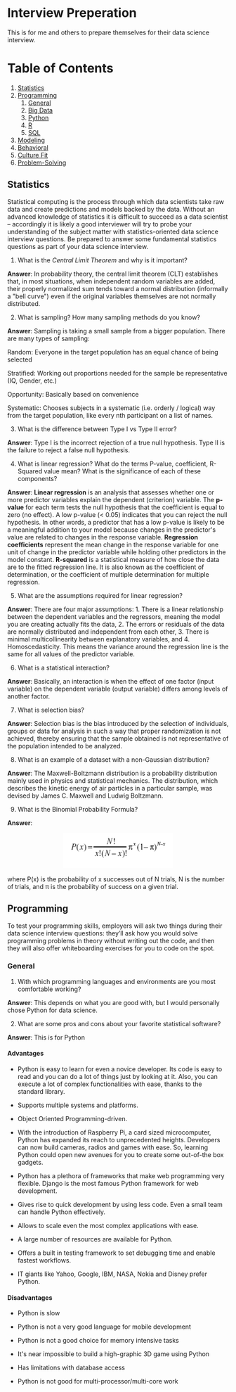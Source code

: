 # Interview Preperation
This is for me and others to prepare themselves for their data science interview.

# Table of Contents
1. [Statistics](#statistics)
2. [Programming](#programming)
    1. [General](#general)
    2. [Big Data](#bigdata)
    3. [Python](#python)
    4. [R](#r)
    5. [SQL](#sql)
3. [Modeling](#modeling)
4. [Behavioral](#behavioral)
5. [Culture Fit](#culturefit)
6. [Problem-Solving](#problemsolving)
    
## Statistics <a name="statistics"></a>
Statistical computing is the process through which data scientists take raw data and create predictions and models backed by the data. Without an advanced knowledge of statistics it is difficult to succeed as a data scientist – accordingly it is likely a good interviewer will try to probe your understanding of the subject matter with statistics-oriented data science interview questions. Be prepared to answer some fundamental statistics questions as part of your data science interview. 

1. What is the *Central Limit Theorem* and why is it important?

**Answer**: In probability theory, the central limit theorem (CLT) establishes that, in most situations, when independent random variables are added, their properly normalized sum tends toward a normal distribution (informally a "bell curve") even if the original variables themselves are not normally distributed.

2. What is sampling? How many sampling methods do you know?

**Answer**: Sampling is taking a small sample from a bigger population. There are many types of sampling:

Random: Everyone in the target population has an equal chance of being selected

Stratified: Working out proportions needed for the sample be representative (IQ, Gender, etc.)

Opportunity: Basically based on convenience

Systematic: Chooses subjects in a systematic (i.e. orderly / logical) way from the target population, like every nth participant on a list of names.

3. What is the difference between Type I vs Type II error?

**Answer**: Type I is the incorrect rejection of a true null hypothesis. Type II is the failure to reject a false null hypothesis.

4. What is linear regression? What do the terms P-value, coefficient, R-Squared value mean? What is the significance of each of these components?

**Answer**: **Linear regression** is an analysis that assesses whether one or more predictor variables explain the dependent (criterion) variable. The **p-value** for each term tests the null hypothesis that the coefficient is equal to zero (no effect). A low p-value (< 0.05) indicates that you can reject the null hypothesis. In other words, a predictor that has a low p-value is likely to be a meaningful addition to your model because changes in the predictor's value are related to changes in the response variable. **Regression coefficients** represent the mean change in the response variable for one unit of change in the predictor variable while holding other predictors in the model constant. **R-squared** is a statistical measure of how close the data are to the fitted regression line. It is also known as the coefficient of determination, or the coefficient of multiple determination for multiple regression.

5. What are the assumptions required for linear regression?

**Answer**: There are four major assumptions: 1. There is a linear relationship between the dependent variables and the regressors, meaning the model you are creating actually fits the data, 2. The errors or residuals of the data are normally distributed and independent from each other, 3. There is minimal multicollinearity between explanatory variables, and 4. Homoscedasticity. This means the variance around the regression line is the same for all values of the predictor variable.

6. What is a statistical interaction?

**Answer**: Basically, an interaction is when the effect of one factor (input variable) on the dependent variable (output variable) differs among levels of another  factor.

7. What is selection bias?

**Answer**: Selection bias is the bias introduced by the selection of individuals, groups or data for analysis in such a way that proper randomization is not achieved, thereby ensuring that the sample obtained is not representative of the population intended to be analyzed.

8. What is an example of a dataset with a non-Gaussian distribution?

**Answer**: The Maxwell-Boltzmann distribution is a probability distribution mainly used in physics and statistical mechanics. The distribution, which describes the kinetic energy of air particles in a particular sample, was devised by James C. Maxwell and Ludwig Boltzmann.

9. What is the Binomial Probability Formula?

**Answer**: 
<p align="center">
  <img width="250" height="80" src="https://raw.githubusercontent.com/joochanshin/Interview-Prep/master/Data%20Science/img/SS1.png">
</p>

where P(x) is the probability of x successes out of N trials, N is the number of trials, and π is the probability of success on a given trial.

## Programming <a name="programming"></a>
To test your programming skills, employers will ask two things during their data science interview questions: they’ll ask how you would solve programming problems in theory without writing out the code, and then they will also offer whiteboarding exercises for you to code on the spot.

### General <a name="general"></a>
1. With which programming languages and environments are you most comfortable working?

**Answer**: This depends on what you are good with, but I would personally chose Python for data science.

2. What are some pros and cons about your favorite statistical software?

**Answer**: This is for Python

#### Advantages
* Python is easy to learn for even a novice developer. Its code is easy to read and you can do a lot of things just by looking at it. Also, you can execute a lot of complex functionalities with ease, thanks to the standard library.

* Supports multiple systems and platforms.

* Object Oriented Programming-driven.

* With the introduction of Raspberry Pi, a card sized microcomputer, Python has expanded its reach to unprecedented heights. Developers can now build cameras, radios and games with ease. So, learning Python could open new avenues for you to create some out-of-the box gadgets.

* Python has a plethora of frameworks that make web programming very flexible. Django is the most famous Python framework for web development.

* Gives rise to quick development by using less code. Even a small team can handle Python effectively.

* Allows to scale even the most complex applications with ease.

* A large number of resources are available for Python.

* Offers a built in testing framework to set debugging time and enable fastest workflows.

* IT giants like Yahoo, Google, IBM, NASA, Nokia and Disney prefer Python.

#### Disadvantages

* Python is slow

* Python is not a very good language for mobile development

* Python is not a good choice for memory intensive tasks

* It's near impossible to build a high-graphic 3D game using Python

* Has limitations with database access

* Python is not good for multi-processor/multi-core work

